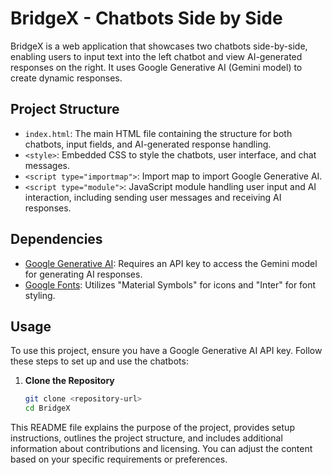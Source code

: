 # BridgeX - Chatbots Side by Side

BridgeX is a web application that showcases two chatbots side-by-side, enabling users to input text into the left chatbot and view AI-generated responses on the right. It uses Google Generative AI (Gemini model) to create dynamic responses.

## Project Structure

- `index.html`: The main HTML file containing the structure for both chatbots, input fields, and AI-generated response handling.
- `<style>`: Embedded CSS to style the chatbots, user interface, and chat messages.
- `<script type="importmap">`: Import map to import Google Generative AI.
- `<script type="module">`: JavaScript module handling user input and AI interaction, including sending user messages and receiving AI responses.

## Dependencies

- [Google Generative AI](https://cloud.google.com/generative-ai): Requires an API key to access the Gemini model for generating AI responses.
- [Google Fonts](https://fonts.google.com/): Utilizes "Material Symbols" for icons and "Inter" for font styling.

## Usage

To use this project, ensure you have a Google Generative AI API key. Follow these steps to set up and use the chatbots:

1. **Clone the Repository**
   ```bash
   git clone <repository-url>
   cd BridgeX


This README file explains the purpose of the project, provides setup instructions, outlines the project structure, and includes additional information about contributions and licensing. You can adjust the content based on your specific requirements or preferences.
